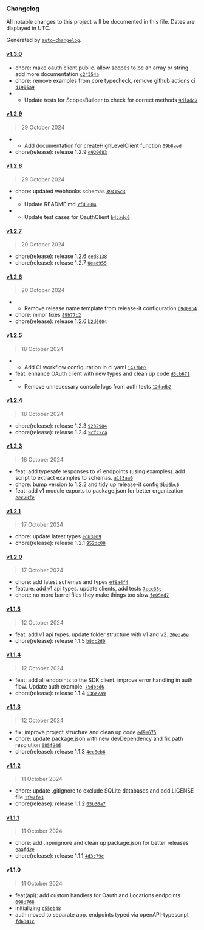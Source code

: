 ### Changelog

All notable changes to this project will be documented in this file. Dates are displayed in UTC.

Generated by [`auto-changelog`](https://github.com/CookPete/auto-changelog).

#### [v1.3.0](https://github.com/gnosticdev/highlevel-api-sdk/compare/v1.2.9...v1.3.0)

- chore: make oauth client public. allow scopes to be an array or string. add more documentation [`c24354a`](https://github.com/gnosticdev/highlevel-api-sdk/commit/c24354ac2beeed2f85e19159bb8562a88cd6afee)
- chore: remove examples from core typecheck, remove github actions ci [`41905a9`](https://github.com/gnosticdev/highlevel-api-sdk/commit/41905a97e2e77895471ff6f088b9f93b9128c3d1)
- - Update tests for ScopesBuilder to check for correct methods [`9dfadc7`](https://github.com/gnosticdev/highlevel-api-sdk/commit/9dfadc74fd8ae4aca25436225792ac3e35465d92)

#### [v1.2.9](https://github.com/gnosticdev/highlevel-api-sdk/compare/v1.2.8...v1.2.9)

> 29 October 2024

- - Add documentation for createHighLevelClient function [`09b8aed`](https://github.com/gnosticdev/highlevel-api-sdk/commit/09b8aede76fe26ce7a9453237503c885363c19d9)
- chore(release): release 1.2.9 [`e920683`](https://github.com/gnosticdev/highlevel-api-sdk/commit/e920683115da7b01b775ef4157d6f77efb83f395)

#### [v1.2.8](https://github.com/gnosticdev/highlevel-api-sdk/compare/v1.2.7...v1.2.8)

> 29 October 2024

- chore: updated webhooks schemas [`39415c3`](https://github.com/gnosticdev/highlevel-api-sdk/commit/39415c3f0e67fa389cb019f1a5f9bfbd467e10e8)
- - Update README.md [`7fd5004`](https://github.com/gnosticdev/highlevel-api-sdk/commit/7fd50049d6d416ad20a1aca2b1b7f907e5442e80)
- - Update test cases for OauthClient [`b4cadc6`](https://github.com/gnosticdev/highlevel-api-sdk/commit/b4cadc6204f84a03ec65f6bf037c049e16f52253)

#### [v1.2.7](https://github.com/gnosticdev/highlevel-api-sdk/compare/v1.2.6...v1.2.7)

> 20 October 2024

- chore(release): release 1.2.6 [`eed8138`](https://github.com/gnosticdev/highlevel-api-sdk/commit/eed81381ace990be9dba71bc55ab68641b996418)
- chore(release): release 1.2.7 [`0ead955`](https://github.com/gnosticdev/highlevel-api-sdk/commit/0ead9558ebc6c17533088045235a70b5e9cd15ce)

#### [v1.2.6](https://github.com/gnosticdev/highlevel-api-sdk/compare/v1.2.5...v1.2.6)

> 20 October 2024

- - Remove release name template from release-it configuration [`b9d09b4`](https://github.com/gnosticdev/highlevel-api-sdk/commit/b9d09b46ca3410284535feb75227d6537215000b)
- chore: minor fixes [`89b77c2`](https://github.com/gnosticdev/highlevel-api-sdk/commit/89b77c23ab7d00a5b3582070292cc55914afc1c1)
- chore(release): release 1.2.6 [`b2d6004`](https://github.com/gnosticdev/highlevel-api-sdk/commit/b2d6004d8cd05e6e30fd09379b9099d794349a6b)

#### [v1.2.5](https://github.com/gnosticdev/highlevel-api-sdk/compare/v1.2.4...v1.2.5)

> 18 October 2024

- - Add CI workflow configuration in ci.yaml [`1477b05`](https://github.com/gnosticdev/highlevel-api-sdk/commit/1477b052c94b979f8f8a52494c35bf3ea26923ae)
- feat: enhance OAuth client with new types and clean up code [`d3cb671`](https://github.com/gnosticdev/highlevel-api-sdk/commit/d3cb6717b464a8cfc2053297326517e388a920d4)
- - Remove unnecessary console logs from auth tests [`12fadb2`](https://github.com/gnosticdev/highlevel-api-sdk/commit/12fadb2a7642281ae9707abe365e288ace723afb)

#### [v1.2.4](https://github.com/gnosticdev/highlevel-api-sdk/compare/v1.2.3...v1.2.4)

> 18 October 2024

- chore(release): release 1.2.3 [`9232984`](https://github.com/gnosticdev/highlevel-api-sdk/commit/9232984cc9f7cd6cf0160a348409b23fb1fcf219)
- chore(release): release 1.2.4 [`9cfc2ca`](https://github.com/gnosticdev/highlevel-api-sdk/commit/9cfc2ca859ff8c1edf4edf6f72c7f3c4563211fd)

#### [v1.2.3](https://github.com/gnosticdev/highlevel-api-sdk/compare/v1.2.1...v1.2.3)

> 18 October 2024

- feat: add typesafe responses to v1 endpoints (using examples). add script to extract examples to schemas. [`a183aa0`](https://github.com/gnosticdev/highlevel-api-sdk/commit/a183aa063f2679ba2fb8f802eb8fa2bcad183d54)
- chore: bump version to 1.2.2 and tidy up release-it config [`5bd6bc6`](https://github.com/gnosticdev/highlevel-api-sdk/commit/5bd6bc610c9edce1ea97be8de9bba411d67a854d)
- feat: add v1 module exports to package.json for better organization [`eec70fe`](https://github.com/gnosticdev/highlevel-api-sdk/commit/eec70feab950da5c7f2afc1e22d854c6f6e8b5ad)

#### [v1.2.1](https://github.com/gnosticdev/highlevel-api-sdk/compare/v1.2.0...v1.2.1)

> 17 October 2024

- chore: update latest types [`edb3e09`](https://github.com/gnosticdev/highlevel-api-sdk/commit/edb3e090844f5da5d7494d558306d44dec0858bd)
- chore(release): release 1.2.1 [`952dc00`](https://github.com/gnosticdev/highlevel-api-sdk/commit/952dc00831c91ee2fa43cbc7437be2a8c706c2ef)

#### [v1.2.0](https://github.com/gnosticdev/highlevel-api-sdk/compare/v1.1.5...v1.2.0)

> 17 October 2024

- chore: add latest schemas and types [`ef8a4f4`](https://github.com/gnosticdev/highlevel-api-sdk/commit/ef8a4f4b6de1906176079321522c93bc03bdbd65)
- feature: add v1 api types. update clients, add tests [`7ccc35c`](https://github.com/gnosticdev/highlevel-api-sdk/commit/7ccc35ce8bd7b4439eff12ab23a8075377fe2b28)
- chore: no more barrel files they make things too slow [`fe05ed7`](https://github.com/gnosticdev/highlevel-api-sdk/commit/fe05ed707dfe1f0bd45edae4c1a2a51ff49c00cf)

#### [v1.1.5](https://github.com/gnosticdev/highlevel-api-sdk/compare/v1.1.4...v1.1.5)

> 12 October 2024

- feat: add v1 api types. update folder structure with v1 and v2. [`26eda6e`](https://github.com/gnosticdev/highlevel-api-sdk/commit/26eda6e72a5902c01a23e34b629c5537495cfeab)
- chore(release): release 1.1.5 [`b8dc2d0`](https://github.com/gnosticdev/highlevel-api-sdk/commit/b8dc2d05d05f2903f523ef4512efe519ab800739)

#### [v1.1.4](https://github.com/gnosticdev/highlevel-api-sdk/compare/v1.1.3...v1.1.4)

> 12 October 2024

- feat: add all endpoints to the SDK client. improve error handling in auth flow. Update auth example. [`75db3d6`](https://github.com/gnosticdev/highlevel-api-sdk/commit/75db3d63056303c3889570ab5836477b7cc123fb)
- chore(release): release 1.1.4 [`636a2a9`](https://github.com/gnosticdev/highlevel-api-sdk/commit/636a2a9382bcfc7e32bef54215389ccbf18b8166)

#### [v1.1.3](https://github.com/gnosticdev/highlevel-api-sdk/compare/v1.1.2...v1.1.3)

> 12 October 2024

- fix: improve project structure and clean up code [`ed9e675`](https://github.com/gnosticdev/highlevel-api-sdk/commit/ed9e675a6f2a502d351468fe8222393db0ae6f88)
- chore: update package.json with new devDependency and fix path resolution [`685f94d`](https://github.com/gnosticdev/highlevel-api-sdk/commit/685f94d6d744da0ec4a93ef6f11ab980e076f571)
- chore(release): release 1.1.3 [`4ee8eb6`](https://github.com/gnosticdev/highlevel-api-sdk/commit/4ee8eb61d7cd438b957ca81fd4df3a3195aeba17)

#### [v1.1.2](https://github.com/gnosticdev/highlevel-api-sdk/compare/v1.1.1...v1.1.2)

> 11 October 2024

- chore: update .gitignore to exclude SQLite databases and add LICENSE file [`1f97fe3`](https://github.com/gnosticdev/highlevel-api-sdk/commit/1f97fe31feac24968de91bf000b68c973e37ab59)
- chore(release): release 1.1.2 [`05b30a7`](https://github.com/gnosticdev/highlevel-api-sdk/commit/05b30a7d7cf80367ba40b3b78f525ba3a96a7089)

#### [v1.1.1](https://github.com/gnosticdev/highlevel-api-sdk/compare/v1.1.0...v1.1.1)

> 11 October 2024

- chore: add .npmignore and clean up package.json for better releases [`eaafd2e`](https://github.com/gnosticdev/highlevel-api-sdk/commit/eaafd2e60554267c7a356403ebab7aea4f889b47)
- chore(release): release 1.1.1 [`4d3c79c`](https://github.com/gnosticdev/highlevel-api-sdk/commit/4d3c79c634753fd8e12913038fed1449a0986918)

#### v1.1.0

> 11 October 2024

- feat(api): add custom handlers for Oauth and Locations endpoints [`098d768`](https://github.com/gnosticdev/highlevel-api-sdk/commit/098d768327d78bb847de60e2aae4aac376017613)
- initializing [`c55eb48`](https://github.com/gnosticdev/highlevel-api-sdk/commit/c55eb48c3829fc12da62df51e817d541af1c7203)
- auth moved to separate app. endpoints typed via openAPI-typescript [`fd6341c`](https://github.com/gnosticdev/highlevel-api-sdk/commit/fd6341c7ebc053d09b9bb1966c9c7403f6ed76f1)
